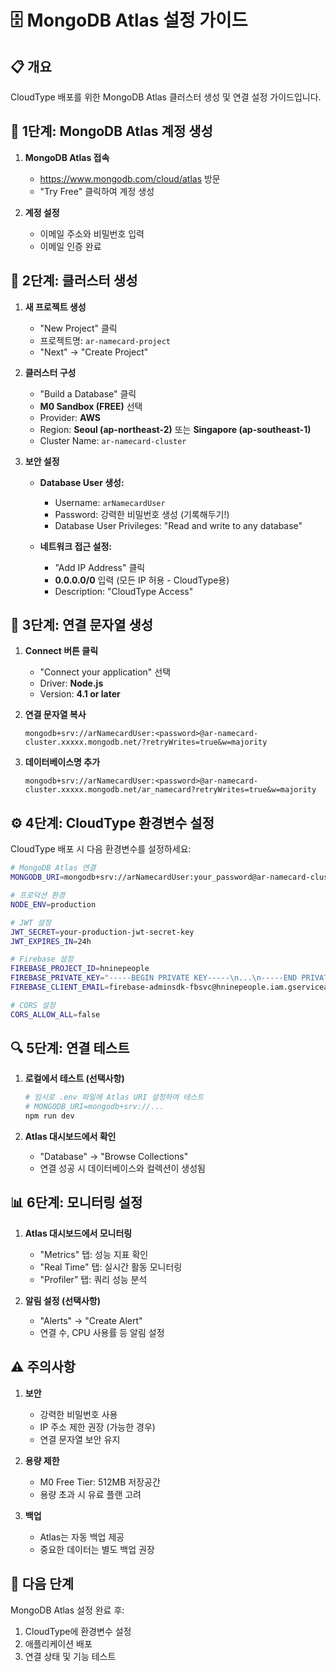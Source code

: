 # 🗄️ MongoDB Atlas 설정 가이드

## 📋 개요
CloudType 배포를 위한 MongoDB Atlas 클러스터 생성 및 연결 설정 가이드입니다.

## 🚀 1단계: MongoDB Atlas 계정 생성

1. **MongoDB Atlas 접속**
   - https://www.mongodb.com/cloud/atlas 방문
   - "Try Free" 클릭하여 계정 생성

2. **계정 설정**
   - 이메일 주소와 비밀번호 입력
   - 이메일 인증 완료

## 🔧 2단계: 클러스터 생성

1. **새 프로젝트 생성**
   - "New Project" 클릭
   - 프로젝트명: `ar-namecard-project`
   - "Next" → "Create Project"

2. **클러스터 구성**
   - "Build a Database" 클릭
   - **M0 Sandbox (FREE)** 선택
   - Provider: **AWS**
   - Region: **Seoul (ap-northeast-2)** 또는 **Singapore (ap-southeast-1)**
   - Cluster Name: `ar-namecard-cluster`

3. **보안 설정**
   - **Database User 생성:**
     - Username: `arNamecardUser`
     - Password: 강력한 비밀번호 생성 (기록해두기!)
     - Database User Privileges: "Read and write to any database"
   
   - **네트워크 접근 설정:**
     - "Add IP Address" 클릭
     - **0.0.0.0/0** 입력 (모든 IP 허용 - CloudType용)
     - Description: "CloudType Access"

## 🔗 3단계: 연결 문자열 생성

1. **Connect 버튼 클릭**
   - "Connect your application" 선택
   - Driver: **Node.js**
   - Version: **4.1 or later**

2. **연결 문자열 복사**
   ```
   mongodb+srv://arNamecardUser:<password>@ar-namecard-cluster.xxxxx.mongodb.net/?retryWrites=true&w=majority
   ```

3. **데이터베이스명 추가**
   ```
   mongodb+srv://arNamecardUser:<password>@ar-namecard-cluster.xxxxx.mongodb.net/ar_namecard?retryWrites=true&w=majority
   ```

## ⚙️ 4단계: CloudType 환경변수 설정

CloudType 배포 시 다음 환경변수를 설정하세요:

```bash
# MongoDB Atlas 연결
MONGODB_URI=mongodb+srv://arNamecardUser:your_password@ar-namecard-cluster.xxxxx.mongodb.net/ar_namecard?retryWrites=true&w=majority

# 프로덕션 환경
NODE_ENV=production

# JWT 설정
JWT_SECRET=your-production-jwt-secret-key
JWT_EXPIRES_IN=24h

# Firebase 설정
FIREBASE_PROJECT_ID=hninepeople
FIREBASE_PRIVATE_KEY="-----BEGIN PRIVATE KEY-----\n...\n-----END PRIVATE KEY-----"
FIREBASE_CLIENT_EMAIL=firebase-adminsdk-fbsvc@hninepeople.iam.gserviceaccount.com

# CORS 설정
CORS_ALLOW_ALL=false
```

## 🔍 5단계: 연결 테스트

1. **로컬에서 테스트 (선택사항)**
   ```bash
   # 임시로 .env 파일에 Atlas URI 설정하여 테스트
   # MONGODB_URI=mongodb+srv://...
   npm run dev
   ```

2. **Atlas 대시보드에서 확인**
   - "Database" → "Browse Collections"
   - 연결 성공 시 데이터베이스와 컬렉션이 생성됨

## 📊 6단계: 모니터링 설정

1. **Atlas 대시보드에서 모니터링**
   - "Metrics" 탭: 성능 지표 확인
   - "Real Time" 탭: 실시간 활동 모니터링
   - "Profiler" 탭: 쿼리 성능 분석

2. **알림 설정 (선택사항)**
   - "Alerts" → "Create Alert"
   - 연결 수, CPU 사용률 등 알림 설정

## ⚠️ 주의사항

1. **보안**
   - 강력한 비밀번호 사용
   - IP 주소 제한 권장 (가능한 경우)
   - 연결 문자열 보안 유지

2. **용량 제한**
   - M0 Free Tier: 512MB 저장공간
   - 용량 초과 시 유료 플랜 고려

3. **백업**
   - Atlas는 자동 백업 제공
   - 중요한 데이터는 별도 백업 권장

## 🎯 다음 단계

MongoDB Atlas 설정 완료 후:
1. CloudType에 환경변수 설정
2. 애플리케이션 배포
3. 연결 상태 및 기능 테스트